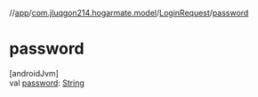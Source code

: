//[app](../../../index.md)/[com.jluqgon214.hogarmate.model](../index.md)/[LoginRequest](index.md)/[password](password.md)

# password

[androidJvm]\
val [password](password.md): [String](https://kotlinlang.org/api/latest/jvm/stdlib/kotlin-stdlib/kotlin/-string/index.html)
